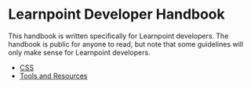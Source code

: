 # Learnpoint Developer Handbook

This handbook is written specifically for Learnpoint developers. The handbook is public for anyone to read, but note that some guidelines will only make sense for Learnpoint developers.

* [CSS](css.md)
* [Tools and Resources](tools-and-resources.md)

